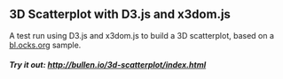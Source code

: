 ## 3D Scatterplot with D3.js and x3dom.js

A test run using D3.js and x3dom.js to build a 3D scatterplot, based on a [bl.ocks.org](http://bl.ocks.org/hlvoorhees/5986172) sample.

##### Try it out: http://bullen.io/3d-scatterplot/index.html
